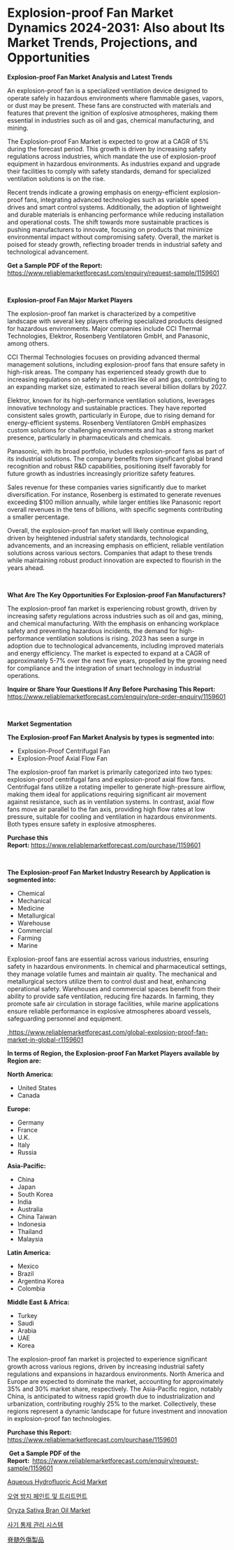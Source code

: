 <p><h1>Explosion-proof Fan Market Dynamics 2024-2031: Also about Its Market Trends, Projections, and Opportunities</h1></p><p><strong>Explosion-proof Fan Market Analysis and Latest Trends</strong></p>
<p><p>An explosion-proof fan is a specialized ventilation device designed to operate safely in hazardous environments where flammable gases, vapors, or dust may be present. These fans are constructed with materials and features that prevent the ignition of explosive atmospheres, making them essential in industries such as oil and gas, chemical manufacturing, and mining.</p><p>The Explosion-proof Fan Market is expected to grow at a CAGR of 5% during the forecast period. This growth is driven by increasing safety regulations across industries, which mandate the use of explosion-proof equipment in hazardous environments. As industries expand and upgrade their facilities to comply with safety standards, demand for specialized ventilation solutions is on the rise.</p><p>Recent trends indicate a growing emphasis on energy-efficient explosion-proof fans, integrating advanced technologies such as variable speed drives and smart control systems. Additionally, the adoption of lightweight and durable materials is enhancing performance while reducing installation and operational costs. The shift towards more sustainable practices is pushing manufacturers to innovate, focusing on products that minimize environmental impact without compromising safety. Overall, the market is poised for steady growth, reflecting broader trends in industrial safety and technological advancement.</p></p>
<p><strong>Get a Sample PDF of the Report:&nbsp;</strong> <a href="https://www.reliablemarketforecast.com/enquiry/request-sample/1159601">https://www.reliablemarketforecast.com/enquiry/request-sample/1159601</a></p>
<p>&nbsp;</p>
<p><strong>Explosion-proof Fan Major Market Players</strong></p>
<p><p>The explosion-proof fan market is characterized by a competitive landscape with several key players offering specialized products designed for hazardous environments. Major companies include CCI Thermal Technologies, Elektror, Rosenberg Ventilatoren GmbH, and Panasonic, among others.</p><p>CCI Thermal Technologies focuses on providing advanced thermal management solutions, including explosion-proof fans that ensure safety in high-risk areas. The company has experienced steady growth due to increasing regulations on safety in industries like oil and gas, contributing to an expanding market size, estimated to reach several billion dollars by 2027.</p><p>Elektror, known for its high-performance ventilation solutions, leverages innovative technology and sustainable practices. They have reported consistent sales growth, particularly in Europe, due to rising demand for energy-efficient systems. Rosenberg Ventilatoren GmbH emphasizes custom solutions for challenging environments and has a strong market presence, particularly in pharmaceuticals and chemicals.</p><p>Panasonic, with its broad portfolio, includes explosion-proof fans as part of its industrial solutions. The company benefits from significant global brand recognition and robust R&D capabilities, positioning itself favorably for future growth as industries increasingly prioritize safety features.</p><p>Sales revenue for these companies varies significantly due to market diversification. For instance, Rosenberg is estimated to generate revenues exceeding $100 million annually, while larger entities like Panasonic report overall revenues in the tens of billions, with specific segments contributing a smaller percentage.</p><p>Overall, the explosion-proof fan market will likely continue expanding, driven by heightened industrial safety standards, technological advancements, and an increasing emphasis on efficient, reliable ventilation solutions across various sectors. Companies that adapt to these trends while maintaining robust product innovation are expected to flourish in the years ahead.</p></p>
<p>&nbsp;</p>
<p><strong>What Are The Key Opportunities For Explosion-proof Fan Manufacturers?</strong></p>
<p><p>The explosion-proof fan market is experiencing robust growth, driven by increasing safety regulations across industries such as oil and gas, mining, and chemical manufacturing. With the emphasis on enhancing workplace safety and preventing hazardous incidents, the demand for high-performance ventilation solutions is rising. 2023 has seen a surge in adoption due to technological advancements, including improved materials and energy efficiency. The market is expected to expand at a CAGR of approximately 5-7% over the next five years, propelled by the growing need for compliance and the integration of smart technology in industrial operations.</p></p>
<p><strong>Inquire or Share Your Questions If Any Before Purchasing This Report:</strong> <a href="https://www.reliablemarketforecast.com/enquiry/pre-order-enquiry/1159601">https://www.reliablemarketforecast.com/enquiry/pre-order-enquiry/1159601</a></p>
<p>&nbsp;</p>
<p><strong>Market Segmentation</strong></p>
<p><strong>The Explosion-proof Fan Market Analysis by types is segmented into:</strong></p>
<p><ul><li>Explosion-Proof Centrifugal Fan</li><li>Explosion-Proof Axial Flow Fan</li></ul></p>
<p><p>The explosion-proof fan market is primarily categorized into two types: explosion-proof centrifugal fans and explosion-proof axial flow fans. Centrifugal fans utilize a rotating impeller to generate high-pressure airflow, making them ideal for applications requiring significant air movement against resistance, such as in ventilation systems. In contrast, axial flow fans move air parallel to the fan axis, providing high flow rates at low pressure, suitable for cooling and ventilation in hazardous environments. Both types ensure safety in explosive atmospheres.</p></p>
<p><strong>Purchase this Report:&nbsp;</strong><a href="https://www.reliablemarketforecast.com/purchase/1159601">https://www.reliablemarketforecast.com/purchase/1159601</a></p>
<p>&nbsp;</p>
<p><strong>The Explosion-proof Fan Market Industry Research by Application is segmented into:</strong></p>
<p><ul><li>Chemical</li><li>Mechanical</li><li>Medicine</li><li>Metallurgical</li><li>Warehouse</li><li>Commercial</li><li>Farming</li><li>Marine</li></ul></p>
<p><p>Explosion-proof fans are essential across various industries, ensuring safety in hazardous environments. In chemical and pharmaceutical settings, they manage volatile fumes and maintain air quality. The mechanical and metallurgical sectors utilize them to control dust and heat, enhancing operational safety. Warehouses and commercial spaces benefit from their ability to provide safe ventilation, reducing fire hazards. In farming, they promote safe air circulation in storage facilities, while marine applications ensure reliable performance in explosive atmospheres aboard vessels, safeguarding personnel and equipment.</p></p>
<p><a href="https://www.reliablemarketforecast.com/global-explosion-proof-fan-market-in-global-r1159601">&nbsp;https://www.reliablemarketforecast.com/global-explosion-proof-fan-market-in-global-r1159601</a></p>
<p><strong>In terms of Region, the Explosion-proof Fan Market Players available by Region are:</strong></p>
<p>
    <p> <strong> North America: </strong>
        <ul>
            <li>United States</li>
            <li>Canada</li>
        </ul>
        </p> 
    <p> <strong> Europe: </strong>
        <ul>
            <li>Germany</li>
            <li>France</li>
            <li>U.K.</li>
            <li>Italy</li>
            <li>Russia</li>
        </ul>
        </p> 
    <p> <strong> Asia-Pacific: </strong>
        <ul>
            <li>China</li>
            <li>Japan</li>
            <li>South Korea</li>
            <li>India</li>
            <li>Australia</li>
            <li>China Taiwan</li>
            <li>Indonesia</li>
            <li>Thailand</li>
            <li>Malaysia</li>
        </ul>
        </p> 
    <p> <strong> Latin America: </strong>
        <ul>
            <li>Mexico</li>
            <li>Brazil</li>
            <li>Argentina Korea</li>
            <li>Colombia</li>
        </ul>
        </p> 
    <p> <strong> Middle East & Africa: </strong>
        <ul>
            <li>Turkey</li>
            <li>Saudi</li>
            <li>Arabia</li>
            <li>UAE</li>
            <li>Korea</li>
        </ul>
    </p>
    </p>
<p><p>The explosion-proof fan market is projected to experience significant growth across various regions, driven by increasing industrial safety regulations and expansions in hazardous environments. North America and Europe are expected to dominate the market, accounting for approximately 35% and 30% market share, respectively. The Asia-Pacific region, notably China, is anticipated to witness rapid growth due to industrialization and urbanization, contributing roughly 25% to the market. Collectively, these regions represent a dynamic landscape for future investment and innovation in explosion-proof fan technologies.</p></p>
<p><strong>Purchase this Report: </strong><a href="https://www.reliablemarketforecast.com/purchase/1159601">https://www.reliablemarketforecast.com/purchase/1159601</a></p>
<p>&nbsp;<strong>Get a Sample PDF of the Report:&nbsp;&nbsp;</strong><a href="https://www.reliablemarketforecast.com/enquiry/request-sample/1159601">https://www.reliablemarketforecast.com/enquiry/request-sample/1159601</a></p>
<p><strong></strong></p>
<p><p><a href="https://issuu.com/reportprime-2/docs/aqueous-hydrofluoric-acid-market-si_2ec988ba87b0a9">Aqueous Hydrofluoric Acid Market</a></p><p><a href="https://medium.com/@chloeconn27/%EA%B8%80%EB%A1%9C%EB%B2%8C-%ED%95%AD%EC%98%A4%EC%97%BC-%ED%8E%98%EC%9D%B8%ED%8A%B8-%EB%B0%8F-%EC%B9%98%EB%A3%8C%EC%A0%9C-%EC%8B%9C%EC%9E%A5-%EB%8F%99%ED%96%A5-%EC%98%88%EC%B8%A1-%EB%B0%8F-%EC%8B%9C%EC%9E%A5-%EC%A0%84%EB%9E%B5-%EB%B6%84%EC%84%9D-2024-2031-040d31047d1f">오염 방지 페인트 및 트리트먼트</a></p><p><a href="https://www.linkedin.com/pulse/oryza-sativa-bran-oil-market-size-share-analysis-growth-trends-nir5f?trackingId=%2BF58PmiRT3OUcOCbYvoAHA%3D%3D">Oryza Sativa Bran Oil Market</a></p><p><a href="https://medium.com/@chloeconn27/fraud-control-management-systems-market-%EC%9D%98-%EA%B8%80%EB%A1%9C%EB%B2%8C-%EC%8B%9C%EC%9E%A5-%EA%B0%9C%EC%9A%94%EB%8A%94-%EC%A0%84-%EC%84%B8%EA%B3%84-%EB%B0%8F-%EC%A3%BC%EC%9A%94-%EC%8B%9C%EC%9E%A5%EC%9D%98-%EC%82%B0%EC%97%85%EC%97%90-%EC%98%81%ED%96%A5%EC%9D%84-%EB%AF%B8%EC%B9%98%EB%8A%94-%EC%A3%BC%EC%9A%94-%ED%8A%B8%EB%A0%8C%EB%93%9C%EC%97%90-%EB%8C%80%ED%95%9C-%EB%8F%85%ED%8A%B9%ED%95%9C-%EA%B4%80%EC%A0%90%EC%9D%84-199e74f52661">사기 통제 관리 시스템</a></p><p><a href="https://medium.com/@durgin521/spinal-trauma-product-market-%E3%81%AF-%E3%82%B3%E3%82%B9%E3%83%88%E7%AE%A1%E7%90%86%E3%81%A8%E5%8A%B9%E7%8E%87%E5%90%91%E4%B8%8A%E3%82%92%E5%84%AA%E5%85%88%E3%81%97%E3%81%BE%E3%81%99-%E3%81%95%E3%82%89%E3%81%AB-%E5%A0%B1%E5%91%8A%E6%9B%B8%E3%81%AF%E5%B8%82%E5%A0%B4%E3%81%AE%E9%9C%80%E8%A6%81%E9%9D%A2%E3%81%A8%E4%BE%9B%E7%B5%A6%E9%9D%A2%E3%81%AE%E4%B8%A1%E6%96%B9%E3%82%92%E3%82%AB%E3%83%90%E3%83%BC%E3%81%97%E3%81%A6%E3%81%84%E3%81%BE%E3%81%99-spinal-trauma-45d3843365b3">脊髄外傷製品</a></p></p>